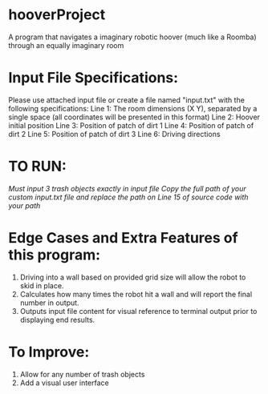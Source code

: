 # hooverProject
A program that navigates a imaginary robotic hoover (much like a Roomba) through an equally imaginary room

# Input File Specifications:
Please use attached input file or create a file named "input.txt" with the following specifications:
Line 1: The room dimensions (X Y), separated by a single space (all coordinates will be presented in this format)
Line 2: Hoover initial position
Line 3: Position of patch of dirt 1
Line 4: Position of patch of dirt 2
Line 5: Position of patch of dirt 3
Line 6: Driving directions

# TO RUN: 
*Must input 3 trash objects exactly in input file*
*Copy the full path of your custom input.txt file and replace the path on Line 15 of source code with your path*

# Edge Cases and Extra Features of this program:
1. Driving into a wall based on provided grid size will allow the robot to skid in place.
2. Calculates how many times the robot hit a wall and will report the final number in output.
3. Outputs input file content for visual reference to terminal output prior to displaying end results.

# To Improve:
1. Allow for any number of trash objects
2. Add a visual user interface
